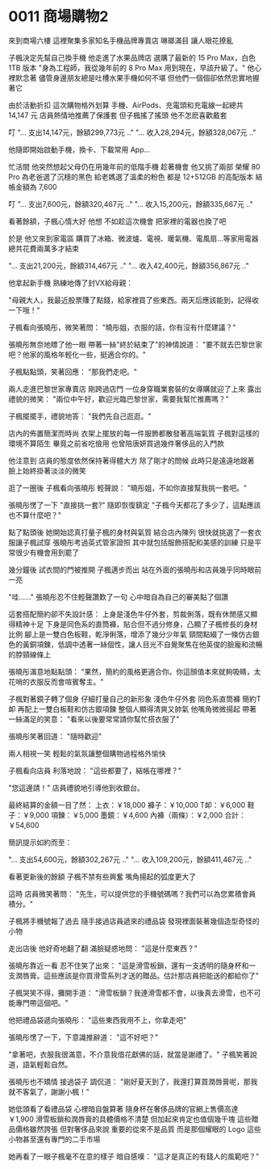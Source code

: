 # 0011 商場購物2

來到商場六樓
這裡聚集多家知名手機品牌專賣店
琳瑯滿目
讓人眼花撩亂

子楓決定先幫自己換手機
他走進了水果品牌店
選購了最新的 15 Pro Max，白色 1TB 版本
"身為工程師，我從幾年前的 8 Pro Max 用到現在，早該升級了。"
他心裡默念著
儘管身邊朋友總是吐槽水果手機如何不堪
但他們一個個卻依然忠實地握著它

由於活動折扣
這次購物格外划算
手機、AirPods、充電頭和充電線一起總共 14,147 元
店員熱情地推薦了保護套
但子楓搖了搖頭
他不怎麽喜歡戴套

叮
"... 支出14,147元，餘額299,773元 .."
"... 收入28,294元，餘額328,067元 .."

他隨即開始啟動手機，換卡、下載常用 App...

忙活間
他突然想起父母仍在用幾年前的低階手機
趁著機會
他又挑了兩部 榮耀 80 Pro
為老爸選了沉穩的黑色
給老媽選了溫柔的粉色
都是 12+512GB 的高配版本
結帳金額為 7,600

叮
"... 支出7,600元，餘額320,467元 .."
"... 收入15,200元，餘額335,667元 .."

看著餘額，子楓心情大好
他想
不如趁這次機會
把家裡的電器也換了吧

於是
他又來到家電區
購買了冰箱、微波爐、電視、暖氣機、電風扇...等家用電器
總共花費兩萬多才結束

"... 支出21,200元，餘額314,467元 .."
"... 收入42,400元，餘額356,867元 .."

他拿起新手機
熟練地傳了封VX給母親：

"母親大人，我最近股票賺了點錢，給家裡買了些東西。兩天后應該能到，記得收一下哦！"

子楓看向張曉彤，微笑著問：
"曉彤姐，衣服的話，你有沒有什麼建議？"

張曉彤無奈地瞟了他一眼
帶著一絲"終於結束了"的神情說道：
"要不就去巴黎世家吧？他家的風格年輕化一些，挺適合你的。"

子楓點點頭，笑著回應：
"那我們走吧。"

兩人走進巴黎世家專賣店
剛跨過店門
一位身穿職業套裝的女導購就迎了上來
露出禮貌的微笑：
"兩位中午好，歡迎光臨巴黎世家，需要我幫忙推薦嗎？"

子楓擺擺手，禮貌地答：
"我們先自己逛逛。"

店內的佈置簡潔而時尚
衣架上擺放的每一件服飾都散發著高端氣質
子楓對這樣的環境不算陌生
畢竟之前省吃儉用
也曾陪唐妍買過幾件奢侈品的入門款

他注意到
店員的態度依然保持著得體大方
除了剛才的問候
此時只是遠遠地跟著
臉上始終掛著淡淡的微笑

逛了一圈後
子楓看向張曉彤
輕聲說：
"曉彤姐，不如你直接幫我挑一套吧。"

張曉彤愣了一下
"直接挑一套?"
隨即恢復鎮定
"子楓今天都花了多少了，這點應該也不算什麼吧？"

點了點頭後
她開始認真打量子楓的身材與氣質
結合店內陳列
很快就挑選了一套衣服讓子楓試穿
張曉彤考過英式管家證照
其中就包括服飾搭配和美感的訓練
只是平常很少有機會用到罷了

幾分鐘後
試衣間的門被推開
子楓邁步而出
站在外面的張曉彤和店員幾乎同時眼前一亮

"哇……"
張曉彤忍不住輕聲讚歎了一句
心中暗自為自己的審美點了個讚

這套搭配簡約卻不失設計感：
上身是淺色牛仔外套，剪裁俐落，既有休閒感又顯得精神十足
下身是同色系的直筒褲，貼合但不過分修身，凸顯了子楓修長的身材比例
腳上是一雙白色板鞋，乾淨俐落，增添了幾分少年氣
頸間點綴了一條仿古銀色的黃銅項鍊，低調中透著一絲個性，讓人目光不自覺聚焦在他英俊的臉龐和流暢的脖頸線條上

張曉彤滿意地點點頭：
"果然，簡約的風格更適合你。你這顏值本來就夠吸睛，太花哨的衣服反而會喧賓奪主。"

子楓對著鏡子轉了個身
仔細打量自己的新形象
淺色牛仔外套
同色系直筒褲
簡約T卹
再配上一雙白板鞋和仿古銀項鍊
整個人顯得清爽又帥氣
他嘴角微微揚起
帶著一絲滿足的笑意：
"看來以後要常常請你幫忙搭衣服了"

張曉彤笑著回道：
"隨時歡迎"

兩人相視一笑
輕鬆的氣氛讓整個購物過程格外愉快

子楓看向店員
利落地說：
"這些都要了，結帳在哪裡？"

"您這邊請！"
店員禮貌地引導他到收銀台。

最終結算的金額一目了然：
上衣：￥18,000
褲子：￥10,000
T卹：￥6,000
鞋子：￥9,000
項鍊：￥5,000
墨鏡：￥4,600
內褲（兩條）：￥2,000
合計：￥54,600

簡訊提示如約而至：

"... 支出54,600元，餘額302,267元 .."
"... 收入109,200元，餘額411,467元 .."

看著更新後的餘額
子楓不禁有些興奮
嘴角揚起的弧度更大了

這時
店員微笑著問：
"先生，可以提供您的手機號碼嗎？我們可以為您累積會員積分。"

子楓將手機號報了過去
隨手接過店員遞來的禮品袋
發現裡面裝著幾個造型奇怪的小物

走出店後
他好奇地翻了翻
滿臉疑惑地問：
"這是什麼東西？"

張曉彤靠近一看
忍不住笑了出來：
"這是滑雪板鎖，還有一支透明的隨身杯和一支潤唇膏。這些應該是你買滑雪系列才送的贈品。估計那店員把能送的都給你了"

子楓哭笑不得，攤開手道：
"滑雪板鎖？我連滑雪都不會，以後真去滑雪，也不可能專門帶這個吧。"

他把禮品袋遞向張曉彤：
"這些東西我用不上，你拿走吧"

張曉彤愣了一下，下意識推辭道：
"這不好吧？"

"拿著吧，衣服我很滿意，不介意我借花獻佛的話，就當是謝禮了。"
子楓笑著說道，語氣輕鬆自然。

張曉彤也不矯情
接過袋子
調侃道：
"剛好夏天到了，我還打算買潤唇膏呢，那我就不客氣了，謝謝小楓！"

她低頭看了看禮品袋
心裡暗自盤算著
隨身杯在奢侈品牌的官網上售價高達￥1,900
滑雪板鎖和潤唇膏的具體價格不清楚
但加起來肯定也值個幾千塊
這些贈品價格雖然誇張
但對奢侈品來說
重要的從來不是品質
而是那個耀眼的 Logo
這些小物甚至還有專門的二手市場

她再看了一眼子楓毫不在意的樣子
暗自感嘆：
"這才是真正的有錢人的風範吧？"